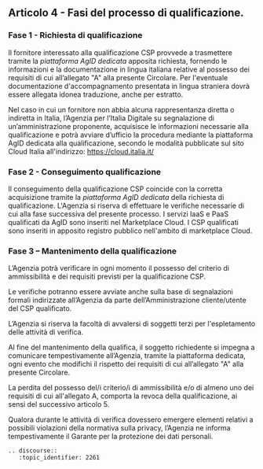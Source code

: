 ## Articolo 4 - Fasi del processo di qualificazione.

### Fase 1 - Richiesta di qualificazione

Il fornitore interessato alla qualificazione CSP provvede a
trasmettere tramite la *piattaforma AgID dedicata* apposita richiesta, fornendo le
informazioni e la documentazione in lingua italiana relative al possesso dei 
requisiti di cui all’allegato "A" alla presente Circolare.
Per l'eventuale documentazione d'accompagnamento presentata in lingua straniera 
dovrà essere allegata idonea traduzione, anche per estratto.

Nel caso in cui un fornitore non abbia alcuna rappresentanza diretta o
indiretta in Italia, l’Agenzia per l’Italia Digitale su segnalazione di
un’amministrazione proponente, acquisisce le informazioni necessarie alla
qualificazione e potrà avviare d’ufficio la procedura mediante la piattaforma
AgID dedicata alla qualificazione, secondo le modalità pubblicate sul sito
Cloud Italia all'indirizzo: https://cloud.italia.it/


### Fase 2 - Conseguimento qualificazione

Il conseguimento della qualificazione CSP coincide con la corretta acquisizione tramite la 
*piattaforma AgID dedicata* della richiesta di qualificazione. 
L'Agenzia si riserva di effettuare le verifiche necessarie di cui alla fase successiva 
del presente processo.
I servizi IaaS e PaaS qualificati da AgID sono inseriti nel Marketplace Cloud.
I CSP qualificati sono inseriti in apposito registro pubblico nell'ambito di marketplace Cloud.


### Fase 3 – Mantenimento della qualificazione

L’Agenzia potrà verificare in ogni momento il possesso del criterio di ammissibilità e
dei requisiti previsti per la qualificazione CSP.

Le verifiche potranno essere avviate anche sulla base di segnalazioni formali indirizzate
all’Agenzia da parte dell’Amministrazione cliente/utente del CSP qualificato.

L’Agenzia si riserva la facoltà di avvalersi di soggetti terzi per l'espletamento delle
attività di verifica.

Al fine del mantenimento della qualifica, il soggetto richiedente si
impegna a comunicare tempestivamente all’Agenzia, tramite la piattaforma dedicata, ogni evento che modifichi il
rispetto dei requisiti di cui all’allegato "A" alla presente Circolare.

La perdita del possesso del/i criterio/i di ammissibilità e/o di almeno uno dei requisiti di cui all'allegato A, 
comporta la revoca della qualificazione, ai sensi del successivo articolo 5.

Qualora durante le attività di verifica dovessero emergere
elementi relativi a possibili violazioni della normativa sulla privacy,
l’Agenzia ne informa tempestivamente il Garante per la protezione dei dati
personali.

```eval_rst
.. discourse::
   :topic_identifier: 2261
```
